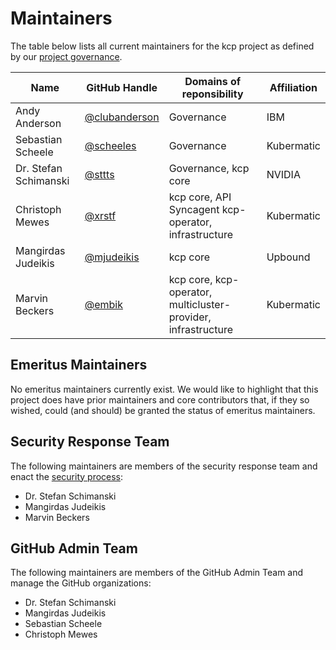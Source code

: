 # Maintainers

The table below lists all current maintainers for the kcp project as defined by our [project governance](./GOVERNANCE.md).

| Name                  | GitHub Handle                                    | Domains of reponsibility                                       | Affiliation                 |
| --------------------- | ------------------------------------------------ | -------------------------------------------------------------- | --------------------------- |
| Andy Anderson         | [@clubanderson](https://github.com/clubanderson) | Governance                                                     | IBM                         |
| Sebastian Scheele     | [@scheeles](https://github.com/scheeles)         | Governance                                                     | Kubermatic                  |
| Dr. Stefan Schimanski | [@sttts](https://github.com/sttts)               | Governance, kcp core                                           | NVIDIA                      |
| Christoph Mewes       | [@xrstf](https://github.com/xrstf)               | kcp core, API Syncagent kcp-operator, infrastructure           | Kubermatic                  |
| Mangirdas Judeikis    | [@mjudeikis](https://github.com/mjudeikis)       | kcp core                                                       | Upbound                     |
| Marvin Beckers        | [@embik](https://github.com/embik)               | kcp core, kcp-operator, multicluster-provider, infrastructure  | Kubermatic                  |

## Emeritus Maintainers

No emeritus maintainers currently exist. We would like to highlight that this project does have prior maintainers and core contributors
that, if they so wished, could (and should) be granted the status of emeritus maintainers.

## Security Response Team

The following maintainers are members of the security response team and enact the [security process](./SECURITY.md):

- Dr. Stefan Schimanski
- Mangirdas Judeikis
- Marvin Beckers

## GitHub Admin Team

The following maintainers are members of the GitHub Admin Team and manage the GitHub organizations:

- Dr. Stefan Schimanski
- Mangirdas Judeikis
- Sebastian Scheele
- Christoph Mewes
